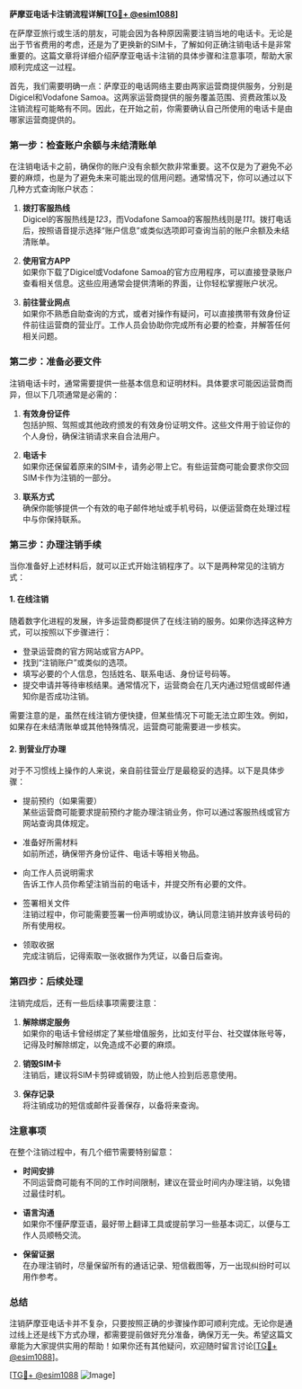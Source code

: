 **萨摩亚电话卡注销流程详解[[TG💪+ @esim1088](https://t.me/s/esim1088)]**

在萨摩亚旅行或生活的朋友，可能会因为各种原因需要注销当地的电话卡。无论是出于节省费用的考虑，还是为了更换新的SIM卡，了解如何正确注销电话卡是非常重要的。这篇文章将详细介绍萨摩亚电话卡注销的具体步骤和注意事项，帮助大家顺利完成这一过程。

首先，我们需要明确一点：萨摩亚的电话网络主要由两家运营商提供服务，分别是Digicel和Vodafone Samoa。这两家运营商提供的服务覆盖范围、资费政策以及注销流程可能略有不同。因此，在开始之前，你需要确认自己所使用的电话卡是由哪家运营商提供的。

### **第一步：检查账户余额与未结清账单**

在注销电话卡之前，确保你的账户没有余额欠款非常重要。这不仅是为了避免不必要的麻烦，也是为了避免未来可能出现的信用问题。通常情况下，你可以通过以下几种方式查询账户状态：

1. **拨打客服热线**  
   Digicel的客服热线是*123*，而Vodafone Samoa的客服热线则是*111*。拨打电话后，按照语音提示选择“账户信息”或类似选项即可查询当前的账户余额及未结清账单。

2. **使用官方APP**  
   如果你下载了Digicel或Vodafone Samoa的官方应用程序，可以直接登录账户查看相关信息。这些应用通常会提供清晰的界面，让你轻松掌握账户状况。

3. **前往营业网点**  
   如果你不熟悉自助查询的方式，或者对操作有疑问，可以直接携带有效身份证件前往运营商的营业厅。工作人员会协助你完成所有必要的检查，并解答任何相关问题。

### **第二步：准备必要文件**

注销电话卡时，通常需要提供一些基本信息和证明材料。具体要求可能因运营商而异，但以下几项通常是必需的：

1. **有效身份证件**  
   包括护照、驾照或其他政府颁发的有效身份证明文件。这些文件用于验证你的个人身份，确保注销请求来自合法用户。

2. **电话卡**  
   如果你还保留着原来的SIM卡，请务必带上它。有些运营商可能会要求你交回SIM卡作为注销的一部分。

3. **联系方式**  
   确保你能够提供一个有效的电子邮件地址或手机号码，以便运营商在处理过程中与你保持联系。

### **第三步：办理注销手续**

当你准备好上述材料后，就可以正式开始注销程序了。以下是两种常见的注销方式：

#### **1. 在线注销**
随着数字化进程的发展，许多运营商都提供了在线注销的服务。如果你选择这种方式，可以按照以下步骤进行：

- 登录运营商的官方网站或官方APP。
- 找到“注销账户”或类似的选项。
- 填写必要的个人信息，包括姓名、联系电话、身份证号码等。
- 提交申请并等待审核结果。通常情况下，运营商会在几天内通过短信或邮件通知你是否成功注销。

需要注意的是，虽然在线注销方便快捷，但某些情况下可能无法立即生效。例如，如果存在未结清账单或其他特殊情况，运营商可能需要进一步核实。

#### **2. 到营业厅办理**
对于不习惯线上操作的人来说，亲自前往营业厅是最稳妥的选择。以下是具体步骤：

- 提前预约（如果需要）  
  某些运营商可能要求提前预约才能办理注销业务，你可以通过客服热线或官方网站查询具体规定。

- 准备好所需材料  
  如前所述，确保带齐身份证件、电话卡等相关物品。

- 向工作人员说明需求  
  告诉工作人员你希望注销当前的电话卡，并提交所有必要的文件。

- 签署相关文件  
  注销过程中，你可能需要签署一份声明或协议，确认同意注销并放弃该号码的所有使用权。

- 领取收据  
  完成注销后，记得索取一张收据作为凭证，以备日后查询。

### **第四步：后续处理**

注销完成后，还有一些后续事项需要注意：

1. **解除绑定服务**  
   如果你的电话卡曾经绑定了某些增值服务，比如支付平台、社交媒体账号等，记得及时解除绑定，以免造成不必要的麻烦。

2. **销毁SIM卡**  
   注销后，建议将SIM卡剪碎或销毁，防止他人捡到后恶意使用。

3. **保存记录**  
   将注销成功的短信或邮件妥善保存，以备将来查询。

### **注意事项**

在整个注销过程中，有几个细节需要特别留意：

- **时间安排**  
  不同运营商可能有不同的工作时间限制，建议在营业时间内办理注销，以免错过最佳时机。

- **语言沟通**  
  如果你不懂萨摩亚语，最好带上翻译工具或提前学习一些基本词汇，以便与工作人员顺畅交流。

- **保留证据**  
  在办理注销时，尽量保留所有的通话记录、短信截图等，万一出现纠纷时可以用作参考。

### **总结**

注销萨摩亚电话卡并不复杂，只要按照正确的步骤操作即可顺利完成。无论你是通过线上还是线下方式办理，都需要提前做好充分准备，确保万无一失。希望这篇文章能为大家提供实用的帮助！如果你还有其他疑问，欢迎随时留言讨论[[TG💪+ @esim1088](https://t.me/s/esim1088)]。

[[TG💪+ @esim1088](https://t.me/s/esim1088) ![Image](https://i.postimg.cc/4NQfJmqS/Snipaste-2025-05-13-00-14-12.png)]